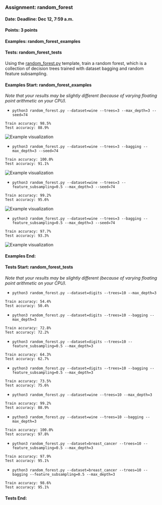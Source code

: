### Assignment: random_forest
#### Date: Deadline: Dec 12, 7:59 a.m.
#### Points: 3 points
#### Examples: random_forest_examples
#### Tests: random_forest_tests

Using the [random_forest.py](https://github.com/ufal/npfl129/tree/master/labs/09/random_forest.py)
template, train a random forest, which is a collection of decision trees trained
with dataset bagging and random feature subsampling.

#### Examples Start: random_forest_examples
_Note that your results may be slightly different (because of varying floating point arithmetic on your CPU)._
- `python3 random_forest.py --dataset=wine --trees=3 --max_depth=3 --seed=74`
```
Train accuracy: 98.5%
Test accuracy: 88.9%
```
![Example visualization](//ufal.mff.cuni.cz/~straka/courses/npfl129/2223/tasks/figures/random_forest_1.svgz)
- `python3 random_forest.py --dataset=wine --trees=3 --bagging --max_depth=3 --seed=74`
```
Train accuracy: 100.0%
Test accuracy: 91.1%
```
![Example visualization](//ufal.mff.cuni.cz/~straka/courses/npfl129/2223/tasks/figures/random_forest_2.svgz)
- `python3 random_forest.py --dataset=wine --trees=3 --feature_subsampling=0.5 --max_depth=3 --seed=74`
```
Train accuracy: 99.2%
Test accuracy: 95.6%
```
![Example visualization](//ufal.mff.cuni.cz/~straka/courses/npfl129/2223/tasks/figures/random_forest_3.svgz)
- `python3 random_forest.py --dataset=wine --trees=3 --bagging --feature_subsampling=0.5 --max_depth=3 --seed=74`
```
Train accuracy: 97.7%
Test accuracy: 93.3%
```
![Example visualization](//ufal.mff.cuni.cz/~straka/courses/npfl129/2223/tasks/figures/random_forest_4.svgz)
#### Examples End:
#### Tests Start: random_forest_tests
_Note that your results may be slightly different (because of varying floating point arithmetic on your CPU)._
- `python3 random_forest.py --dataset=digits --trees=10 --max_depth=3`
```
Train accuracy: 54.4%
Test accuracy: 50.4%
```
- `python3 random_forest.py --dataset=digits --trees=10 --bagging --max_depth=3`
```
Train accuracy: 72.8%
Test accuracy: 72.2%
```
- `python3 random_forest.py --dataset=digits --trees=10 --feature_subsampling=0.5 --max_depth=3`
```
Train accuracy: 64.3%
Test accuracy: 62.7%
```
- `python3 random_forest.py --dataset=digits --trees=10 --bagging --feature_subsampling=0.5 --max_depth=3`
```
Train accuracy: 73.5%
Test accuracy: 75.6%
```
- `python3 random_forest.py --dataset=wine --trees=10 --max_depth=3`
```
Train accuracy: 99.2%
Test accuracy: 88.9%
```
- `python3 random_forest.py --dataset=wine --trees=10 --bagging --max_depth=3`
```
Train accuracy: 100.0%
Test accuracy: 97.8%
```
- `python3 random_forest.py --dataset=breast_cancer --trees=10 --feature_subsampling=0.5 --max_depth=3`
```
Train accuracy: 97.9%
Test accuracy: 95.1%
```
- `python3 random_forest.py --dataset=breast_cancer --trees=10 --bagging --feature_subsampling=0.5 --max_depth=3`
```
Train accuracy: 98.6%
Test accuracy: 95.1%
```
#### Tests End:
